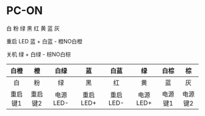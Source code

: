 # PC-ON


白 粉 绿 黑 红 黄 蓝 灰

重启
LED 蓝 + 白蓝 - 橙NO白橙

关机 
绿 + 白绿 - 棕NO白棕


|白橙|橙|白绿|蓝|白蓝|绿|白棕|棕|
|:----:|:----:|:----:|:----:|:----:|:----:|:----:|:----:|
|白|粉|绿|黑|红|黄|蓝|灰|
|重启键1|重启键2|电源LED-|重启LED+|重启LED-|电源LED+|电源键1|电源键2|
